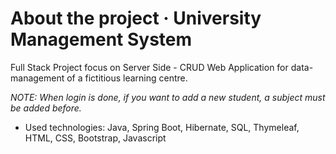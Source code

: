 # About the project · University Management System

Full Stack Project focus on Server Side - CRUD Web Application for data-management of a fictitious learning centre.

*NOTE: When login is done, if you want to add a new student, a subject must be added before.* 

- Used technologies: Java, Spring Boot, Hibernate, SQL, Thymeleaf, HTML, CSS, Bootstrap, Javascript
